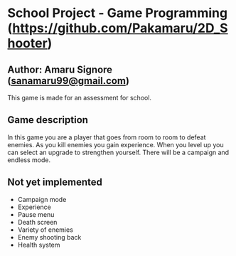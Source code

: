 # School Project - Game Programming (https://github.com/Pakamaru/2D_Shooter)

## Author: Amaru Signore (sanamaru99@gmail.com)

This game is made for an assessment for school.

## Game description
In this game you are a player that goes from room to room to defeat enemies. As you kill enemies you gain experience. When you level up you can select an upgrade to strengthen yourself. There will be a campaign and endless mode.

## Not yet implemented
- Campaign mode
- Experience
- Pause menu
- Death screen
- Variety of enemies
- Enemy shooting back
- Health system
